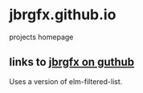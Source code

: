 # jbrgfx.github.io
projects homepage

## links to [jbrgfx on guthub](https://github.com/jbrgfx/)
Uses a version of elm-filtered-list.
